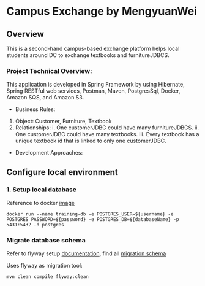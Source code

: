 # Campus Exchange by MengyuanWei

## Overview
This is a second-hand campus-based exchange platform helps local students around DC to exchange textbooks and furnitureJDBCS. 

### Project Technical Overview:
This application is developed in Spring Framework by using Hibernate, Spring RESTful web services, Postman, Maven, PostgresSql, Docker, Amazon SQS, and Amazon S3.

* Business Rules:
1. Object: Customer, Furniture, Textbook
2. Relationships:
    i. One customerJDBC could have many furnitureJDBCS.
   ii. One customerJDBC could have many textbooks.
  iii. Every textbook has a unique textbook id that is linked to only one customerJDBC.
  
* Development Approaches:

## Configure local environment

### 1. Setup local database
Reference to docker [image](https://hub.docker.com/_/postgres)
```
docker run --name training-db -e POSTGRES_USER=${username} -e POSTGRES_PASSWORD=${password} -e POSTGRES_DB=${databaseName} -p 5431:5432 -d postgres
```

### Migrate database schema
Refer to flyway setup [documentation](https://flywaydb.org/documentation/migrations), find all [migration schema](src/main/resources/db/migration)

Uses flyway as migration tool: 
```
mvn clean compile flyway:clean
```
